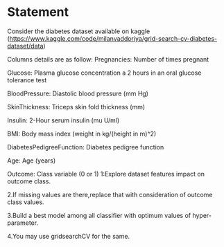 # Statement

Consider the diabetes dataset available on kaggle 
(https://www.kaggle.com/code/milanvaddoriya/grid-search-cv-diabetes-dataset/data)

Columns details are as follow:
Pregnancies: Number of times pregnant

Glucose: Plasma glucose concentration a 2 hours in an oral glucose tolerance test

BloodPressure: Diastolic blood pressure (mm Hg)

SkinThickness: Triceps skin fold thickness (mm)

Insulin: 2-Hour serum insulin (mu U/ml)

BMI: Body mass index (weight in kg/(height in m)^2)

DiabetesPedigreeFunction: Diabetes pedigree function

Age: Age (years)

Outcome: Class variable (0 or 1)
1:Explore dataset features impact on outcome class.

2.If missing values are there,replace that with consideration of outcome class values.

3.Build a best model among all classifier with optimum values of hyper-parameter.

4.You may use gridsearchCV for the same.
